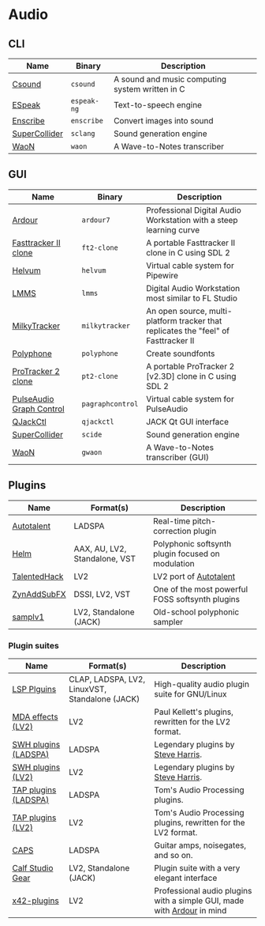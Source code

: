 # Audio

## CLI

| Name | Binary | Description |
| - | - | - |
| [Csound](https://github.com/csound/csound) | `csound` | A sound and music computing system written in C |
| [ESpeak](https://github.com/espeak-ng/espeak-ng) | `espeak-ng` | Text-to-speech engine |
| [Enscribe](https://github.com/sysrq-reisub/enscribe) | `enscribe` | Convert images into sound |
| [SuperCollider](https://github.com/supercollider/supercollider) | `sclang` | Sound generation engine |
| [WaoN](https://github.com/kichiki/WaoN) | `waon` | A Wave-to-Notes transcriber |

## GUI

| Name | Binary | Description |
| - | - | - |
| [Ardour](https://github.com/Ardour/ardour) | `ardour7` | Professional Digital Audio Workstation with a steep learning curve |
| [Fasttracker II clone](https://github.com/8bitbubsy/ft2-clone) | `ft2-clone` | A portable Fasttracker II clone in C using SDL 2 |
| [Helvum](https://gitlab.freedesktop.org/pipewire/helvum) | `helvum` | Virtual cable system for Pipewire |
| [LMMS](https://github.com/LMMS/lmms) | `lmms` | Digital Audio Workstation most similar to FL Studio |
| [MilkyTracker](https://github.com/milkytracker/MilkyTracker) | `milkytracker` | An open source, multi-platform tracker that replicates the "feel" of Fasttracker II |
| [Polyphone](https://github.com/davy7125/polyphone) | `polyphone` | Create soundfonts |
| [ProTracker 2 clone](https://github.com/8bitbubsy/pt2-clone) | `pt2-clone` | A portable ProTracker 2 [v2.3D] clone in C using SDL 2 |
| [PulseAudio Graph Control](https://github.com/futpib/pagraphcontrol) | `pagraphcontrol` | Virtual cable system for PulseAudio |
| [QJackCtl](https://github.com/rncbc/qjackctl) | `qjackctl` | JACK Qt GUI interface |
| [SuperCollider](https://github.com/supercollider/supercollider) | `scide` | Sound generation engine |
| [WaoN](https://github.com/kichiki/WaoN) | `gwaon` | A Wave-to-Notes transcriber (GUI) |

<!--
These plugin formats are sorted alphabetically, and help me when doing the same in the table below:

AAX
AU
CLAP
DSSI
LADSPA
LV2
LinuxVST
Standalone
VST
-->

## Plugins

| Name | Format(s) | Description |
| - | - | - |
| [Autotalent](http://tombaran.info/autotalent.html) | LADSPA | Real-time pitch-correction plugin |
| [Helm](https://github.com/mtytel/helm) | AAX, AU, LV2, Standalone, VST | Polyphonic softsynth plugin focused on modulation |
| [TalentedHack](https://github.com/jeremysalwen/TalentedHack) | LV2 | LV2 port of [Autotalent](http://tombaran.info/autotalent.html) |
| [ZynAddSubFX](https://github.com/zynaddsubfx/zynaddsubfx) | DSSI, LV2, VST | One of the most powerful FOSS softsynth plugins |
| [samplv1](https://github.com/rncbc/samplv1) | LV2, Standalone (JACK) | Old-school polyphonic sampler |

### Plugin suites

| Name | Format(s) | Description |
| - | - | - |
| [LSP Plguins](https://github.com/sadko4u/lsp-plugins) | CLAP, LADSPA, LV2, LinuxVST, Standalone (JACK) | High-quality audio plugin suite for GNU/Linux |
| [MDA effects (LV2)](https://drobilla.net/software/mda-lv2.html) | LV2 | Paul Kellett's plugins, rewritten for the LV2 format. |
| [SWH plugins (LADSPA)](https://github.com/swh/ladspa) | LADSPA | Legendary plugins by [Steve Harris](https://github.com/swh). |
| [SWH plugins (LV2)](https://github.com/swh/lv2) | LV2 | Legendary plugins by [Steve Harris](https://github.com/swh). |
| [TAP plugins (LADSPA)](https://github.com/tomscii/tap-plugins) | LADSPA | Tom's Audio Processing plugins. |
| [TAP plugins (LV2)](https://github.com/moddevices/tap-lv2) | LV2 | Tom's Audio Processing plugins, rewritten for the LV2 format. |
| [CAPS](http://quitte.de/dsp/caps.html) | LADSPA | Guitar amps, noisegates, and so on. |
| [Calf Studio Gear](https://github.com/calf-studio-gear/calf) | LV2, Standalone (JACK) | Plugin suite with a very elegant interface |
| [x42-plugins](https://github.com/x42/x42-plugins) | LV2 | Professional audio plugins with a simple GUI, made with [Ardour](https://github.com/Ardour/ardour) in mind |
